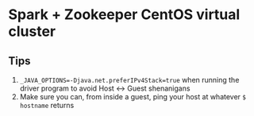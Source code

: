 # Spark + Zookeeper CentOS virtual cluster

## Tips

1. `_JAVA_OPTIONS=-Djava.net.preferIPv4Stack=true` when running the driver program to avoid Host <-> Guest shenanigans
2. Make sure you can, from inside a guest, ping your host at whatever `$ hostname` returns
